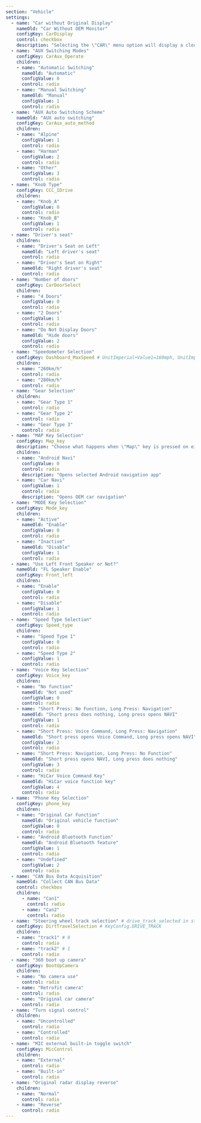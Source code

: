 ```yaml
---
section: "Vehicle"
settings:
  - name: "Car without Original Display"
    nameOld: "Car Without OEM Monitor"
    configKey: CarDisplay
    control: checkbox
    description: "Selecting the \"CAR\" menu option will display a clock instead of OEM system. Choose this option on cars without OEM screen, e.g. old BMW X1."
  - name: "AUX Switching Modes"
    configKey: CarAux_Operate
    children:
    - name: "Automatic Switching"
      nameOld: "Automatic"
      configValue: 0
      control: radio
    - name: "Manual Switching"
      nameOld: "Manual"
      configValue: 1
      control: radio
  - name: "AUX Auto Switching Scheme"
    nameOld: "AUX auto switching"
    configKey: CarAux_auto_method
    children:
    - name: "Alpine"
      configValue: 1
      control: radio
    - name: "Harman"
      configValue: 2
      control: radio
    - name: "Other"
      configValue: 3
      control: radio
  - name: "Knob Type"
    configKey: CCC_IDrive
    children:
    - name: "Knob_A"
      configValue: 0
      control: radio
    - name: "Knob_B"
      configValue: 1
      control: radio
  - name: "Driver's seat"
    children:
    - name: "Driver's Seat on Left"
      nameOld: "Left driver's seat"
      control: radio
    - name: "Driver's Seat on Right"
      nameOld: "Right driver's seat"
      control: radio
  - name: "Number of doors"
    configKey: CarDoorSelect
    children:
    - name: "4 Doors"
      configValue: 0
      control: radio
    - name: "2 Doors"
      configValue: 1
      control: radio
    - name: "Do Not Display Doors"
      nameOld: "Hide doors"
      configValue: 2
      control: radio
  - name: "Speedometer Selection"
    configKey: Dashboard_MaxSpeed # UnitImperial+Value1=160mph, UnitImperial+Value3=180mph, UnitMetric+Value1=280kmph, UnitMetric+Value3=280kmph, UnitMetric+Value2+Vendor3Audi=300kmph, ELSE=Value1=260kmph
    children:
    - name: "260km/h"
      control: radio
    - name: "280km/h"
      control: radio
  - name: "Gear Selection"
    children:
    - name: "Gear Type 1"
      control: radio
    - name: "Gear Type 2"
      control: radio
    - name: "Gear Type 3"
      control: radio
  - name: "MAP Key Selection"
    configKey: Map_key
    description: "Choose what happens when \"Map\" key is pressed on either iDrive controller or steering wheel"
    children:
    - name: "Android Navi"
      configValue: 0
      control: radio
      description: "Opens selected Android navigation app"
    - name: "Car Navi"
      configValue: 1
      control: radio
      description: "Opens OEM car navigation"
  - name: "MODE Key Selection"
    configKey: Mode_key
    children:
    - name: "Active"
      nameOld: "Enable"
      configValue: 0
      control: radio
    - name: "Inactive"
      nameOld: "Disable"
      configValue: 1
      control: radio
  - name: "Use Left Front Speaker or Not?"
    nameOld: "FL Speaker Enable"
    configKey: Front_left
    children:
    - name: "Enable"
      configValue: 0
      control: radio
    - name: "Disable"
      configValue: 1
      control: radio
  - name: "Speed Type Selection"
    configKey: Speed_type
    children:
    - name: "Speed Type 1"
      configValue: 0
      control: radio
    - name: "Speed Type 2"
      configValue: 1
      control: radio
  - name: "Voice Key Selection"
    configKey: Voice_key
    children:
    - name: "No function"
      nameOld: "Not used"
      configValue: 0
      control: radio
    - name: "Short Press: No Function, Long Press: Navigation"
      nameOld: "Short press does nothing, Long press opens NAVI"
      configValue: 1
      control: radio
    - name: "Short Press: Voice Command, Long Press: Navigation"
      nameOld: "Short press opens Voice Command, Long press opens NAVI"
      configValue: 2
      control: radio
    - name: "Short Press: Navigation, Long Press: No Function"
      nameOld: "Short press opens NAVI, Long press does nothing"
      configValue: 3
      control: radio
    - name: "HiCar Voice Command Key"
      nameOld: "HiCar voice function key"
      configValue: 4
      control: radio
  - name: "Phone Key Selection"
    configKey: phone_key
    children:
    - name: "Original Car Function"
      nameOld: "Original vehicle function"
      configValue: 0
      control: radio
    - name: "Android Bluetooth Function"
      nameOld: "Android Bluetooth feature"
      configValue: 1
      control: radio
    - name: "Undefined"
      configValue: 2
      control: radio
  - name: "CAN Bus Data Acquisition"
    nameOld: "Collect CAN Bus Data"
    control: checkbox
    children:
      - name: "Can1"
        control: radio
      - name: "Can2"
        control: radio
  - name: "Steering wheel track selection" # drive_track_selected in strings, rdg_track for radios
    configKey: DirtTravelSelection # KeyConfig.DRIVE_TRACK
    children:
    - name: "track1" # 0
      control: radio
    - name: "track2" # 1
      control: radio
  - name: "360 boot up camera"
    configKey: BootUpCamera
    children:
    - name: "No camera use"
      control: radio
    - name: "Retrofit camera"
      control: radio
    - name: "Original car camera"
      control: radio
  - name: "Turn signal control"
    children:
    - name: "Uncontrolled"
      control: radio
    - name: "Controlled"
      control: radio
  - name: "MIC external built-in toggle switch"
    configKey: MicControl
    children:
    - name: "External"
      control: radio
    - name: "Built-in"
      control: radio
  - name: "Original radar display reverse"
    children:
    - name: "Normal"
      control: radio
    - name: "Reverse"
      control: radio
---
```

